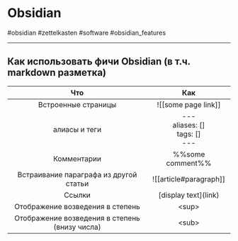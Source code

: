 # Obsidian 
#obsidian #zettelkasten #software #obsidian_features 

----------
## Как использовать фичи Obsidian (в т.ч. markdown разметка)
|Что|Как|
|:---:|:---:|
|Встроенные страницы|\!\[\[some page link\]\]|
|алиасы и теги|\---<br> aliases: \[\]<br> tags: \[\]<br> \---|
|Комментарии|\%\%some comment\%\%|
|Встраивание параграфа из другой статьи|\!\[\[article\#paragraph\]\]|
|Ссылки|\[display text\]\(link\)|
|Отображение возведения в степень|\<sup\>|
|Отображение возведения в степень (внизу числа)|\<sub\>|